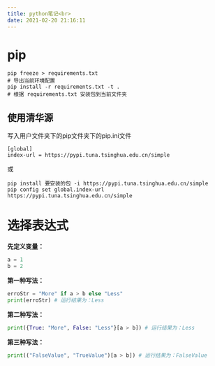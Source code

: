 ```yaml
---
title: python笔记<br>
date: 2021-02-20 21:16:11
---
```

# pip
```shell
pip freeze > requirements.txt
# 导出当前环境配置
pip install -r requirements.txt -t .
# 根据 requirements.txt 安装包到当前文件夹
```

## 使用清华源

写入用户文件夹下的pip文件夹下的pip.ini文件
```
[global]
index-url = https://pypi.tuna.tsinghua.edu.cn/simple
```

或
```
pip install 要安装的包 -i https://pypi.tuna.tsinghua.edu.cn/simple
pip config set global.index-url https://pypi.tuna.tsinghua.edu.cn/simple
```

# 选择表达式

**先定义变量：**

```Python
a = 1
b = 2
```

**第一种写法：**

```Python
erroStr = "More" if a > b else "Less"
print(erroStr) # 运行结果为：Less
```

**第二种写法：**

```Python
print({True: "More", False: "Less"}[a > b]) # 运行结果为：Less
```

**第三种写法：**

```Python
print(("FalseValue", "TrueValue")[a > b]) # 运行结果为：FalseValue
```